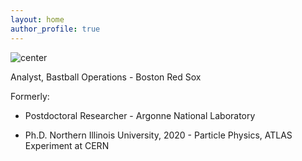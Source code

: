 ```yaml
---
layout: home
author_profile: true
---
```


![center](images/sox_win.png)


Analyst, Bastball Operations - Boston Red Sox

Formerly:

- Postdoctoral Researcher - Argonne National Laboratory

- Ph.D. Northern Illinois University, 2020 - Particle Physics, ATLAS Experiment at CERN
